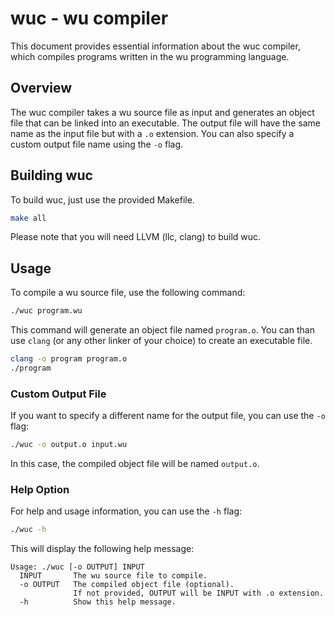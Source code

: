 # wuc - wu compiler

This document provides essential information about the wuc compiler, which compiles programs written in the wu programming language.

## Overview

The wuc compiler takes a wu source file as input and generates an object file that can be linked into an executable. The output file will have the same name as the input file but with a `.o` extension. You can also specify a custom output file name using the `-o` flag.

## Building wuc

To build wuc, just use the provided Makefile.

```bash
make all
```

Please note that you will need LLVM (llc, clang) to build wuc.

## Usage

To compile a wu source file, use the following command:

```bash
./wuc program.wu
```

This command will generate an object file named `program.o`. You can than use `clang` (or any other linker of your choice) to create an executable file.

```bash
clang -o program program.o
./program
```

### Custom Output File

If you want to specify a different name for the output file, you can use the `-o` flag:

```bash
./wuc -o output.o input.wu
```

In this case, the compiled object file will be named `output.o`.

### Help Option

For help and usage information, you can use the `-h` flag:

```bash
./wuc -h
```

This will display the following help message:

```
Usage: ./wuc [-o OUTPUT] INPUT
  INPUT       The wu source file to compile.
  -o OUTPUT   The compiled object file (optional).
              If not provided, OUTPUT will be INPUT with .o extension.
  -h          Show this help message.
```

